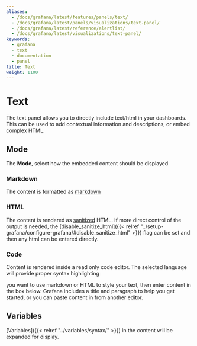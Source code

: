 ```yaml
---
aliases:
  - /docs/grafana/latest/features/panels/text/
  - /docs/grafana/latest/panels/visualizations/text-panel/
  - /docs/grafana/latest/reference/alertlist/
  - /docs/grafana/latest/visualizations/text-panel/
keywords:
  - grafana
  - text
  - documentation
  - panel
title: Text
weight: 1100
---
```


# Text

The text panel allows you to directly include text/html in your dashboards. This can be used to add contextual information and descriptions, or embed complex HTML.

## Mode

The **Mode**, select how the embedded content should be displayed

### Markdown

The content is formatted as [markdown](https://en.wikipedia.org/wiki/Markdown)

### HTML

The content is rendered as [sanitized](https://github.com/grafana/grafana/blob/code-in-text-panel/packages/grafana-data/src/text/sanitize.ts) HTML. If more direct control of the output is needed, the
[disable_sanitize_html]({{< relref "../setup-grafana/configure-grafana/#disable_sanitize_html" >}}) flag can be set
and then any html can be entered directly.

### Code

Content is rendered inside a read only code editor. The selected language will provide proper syntax highlighting

you want to use markdown or HTML to style your text, then enter content in the box below. Grafana includes a title and paragraph to help you get started, or you can paste content in from another editor.

## Variables

[Variables]({{< relref "../variables/syntax/" >}}) in the content will be expanded for display.
